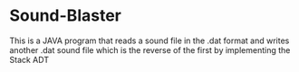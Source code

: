 # Sound-Blaster
This is a JAVA program that reads a sound file in the .dat format
and writes another .dat sound file which is the reverse of the first
by implementing the Stack ADT

